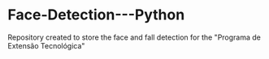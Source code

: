 # Face-Detection---Python
Repository created to store the face and fall detection for the "Programa de Extensão Tecnológica"
